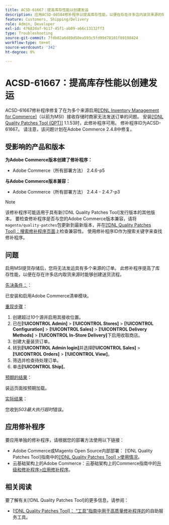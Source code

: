 ```yaml
---
title: ACSD-61667：提高库存性能以创建发运
description: 应用ACSD-60584修补程序以提高库存性能，以便在存在许多店内装货来源的情况下创建装运。
feature: Customers, Shipping/Delivery
role: Admin, Developer
exl-id: 47682daf-9117-45f1-ab09-a66c13132ff3
type: Troubleshooting
source-git-commit: 7fdb02a6d89d50ea593c5fd99d78101f89198424
workflow-type: tm+mt
source-wordcount: '342'
ht-degree: 0%

---
```


# ACSD-61667：提高库存性能以创建发运

ACSD-61667修补程序修复了在为多个来源启用[[!DNL Inventory Management for Commerce]](https://experienceleague.adobe.com/zh-hans/docs/commerce-admin/inventory/introduction)（以前为MSI）接收存储时商家无法发送订单的问题。 安装[[!DNL Quality Patches Tool (QPT)]](/help/tools/quality-patches-tool/quality-patches-tool-to-self-serve-quality-patches.md) 1.1.53时，此修补程序可用。 修补程序ID为ACSD-61667。 请注意，该问题计划在Adobe Commerce 2.4.8中修复。

## 受影响的产品和版本

**为Adobe Commerce版本创建了修补程序：**

* Adobe Commerce（所有部署方法） 2.4.6-p5

**与Adobe Commerce版本兼容：**

* Adobe Commerce（所有部署方法） 2.4.4 - 2.4.7-p3

>[!NOTE]
>
>该修补程序可能适用于具有新[!DNL Quality Patches Tool]发行版本的其他版本。 要检查修补程序是否与您的Adobe Commerce版本兼容，请将`magento/quality-patches`包更新到最新版本，并在[[!DNL Quality Patches Tool]：搜索修补程序页面](https://experienceleague.adobe.com/tools/commerce-quality-patches/index.html?lang=zh-Hans)上检查兼容性。 使用修补程序ID作为搜索关键字来查找修补程序。

## 问题

启用MSI提货存储后，您将无法发运具有多个来源的订单。 此修补程序提高了库存性能，以便在存在许多店内取货来源时能够创建送货流程。

<u>先决条件：</u>：

已安装和启用Adobe Commerce清单模块。

<u>重现步骤</u>：

1. 创建超过&#x200B;*10*&#x200B;个源并启用其接收位置。
1. 已在&#x200B;**[!UICONTROL Admin]** > **[!UICONTROL Stores]** > **[!UICONTROL Configuration]** > **[!UICONTROL Sales]** > **[!UICONTROL Delivery Methods]** > **[!UICONTROL In-Store Delivery]**&#x200B;下启用收取商店。
1. 创建大量装货订单。
1. 转到&#x200B;**[!UICONTROL Admin login]**&#x200B;并选择&#x200B;**[!UICONTROL Sales]** > **[!UICONTROL Orders]** > **[!UICONTROL View]**。
1. 筛选并检查待处理订单。
1. 单击&#x200B;**[!UICONTROL Ship]**。

<u>预期的结果</u>：

装运页面按预期加载。

<u>实际结果</u>：

您收到&#x200B;*503最大执行超时*&#x200B;错误。

## 应用修补程序

要应用单独的修补程序，请根据您的部署方法使用以下链接：

* Adobe Commerce或Magento Open Source内部部署： [!DNL Quality Patches Tool]指南中的[[!DNL Quality Patches Tool] >使用情况](/help/tools/quality-patches-tool/usage.md)。
* 云基础架构上的Adobe Commerce：云基础架构上的Commerce指南中的[升级和修补程序>应用修补程序](https://experienceleague.adobe.com/docs/commerce-cloud-service/user-guide/develop/upgrade/apply-patches.html?lang=zh-Hans)。

## 相关阅读

要了解有关[!DNL Quality Patches Tool]的更多信息，请参阅：

* [[!DNL Quality Patches Tool]： “工具”指南中用于高质量修补程序的](/help/tools/quality-patches-tool/quality-patches-tool-to-self-serve-quality-patches.md)的自助服务工具。

